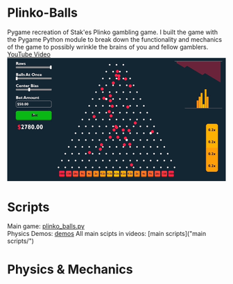# Plinko-Balls
Pygame recreation of Stak'es Plinko gambling game. I built the game with the Pygame Python module to break down the functionality and mechanics of the game to possibly wrinkle the brains of you and fellow gamblers.<br>
[YouTube Video](https://www.youtube.com/watch?v=E59LsTyOdmo)
![image](media/full-game.gif)

# Scripts
Main game: [plinko_balls.py](plinko_balls.py) <br>
Physics Demos: [demos](demos/)
All main scipts in videos: [main scripts]("main scripts/")

# Physics & Mechanics
